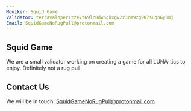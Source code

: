 ```yaml
---
Moniker: Squid Game
Validator: terravaloper1tze7t69lc8dwngkxgv2z3cm9zg907suqn6y8mj
Email: SquidGameNoRugPull@protonmail.com
---
```


## Squid Game

We are a small validator working on creating a game for all LUNA-tics to enjoy. Definitely not a rug pull.

## Contact Us

We will be in touch: <SquidGameNoRugPull@protonmail.com>
